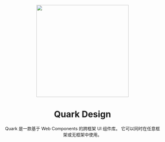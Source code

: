 <p align="center">
  <a href="https://ant.design">
    <img width="300" src="https://user-images.githubusercontent.com/14307551/197440754-08db4379-eb0f-4808-890d-690355e6e8d2.png">
  </a>
</p>


<h1 align="center">Quark Design</h1>

<div align="center">
Quark 是一款基于 Web Components 的跨框架 UI 组件库。 它可以同时在任意框架或无框架中使用。
<div>
